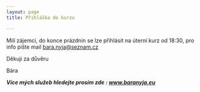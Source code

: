 ```yaml
---
layout: page
title: Přihláška do kurzu

---
```


Milí zájemci, do konce prázdnin se lze přihlásit na úterní kurz od 18:30, pro info pište mail bara.nyja@seznam.cz

Děkuji za důvěru

Bára

**_Více mých služeb hledejte prosím zde : www.baranyja.eu_**